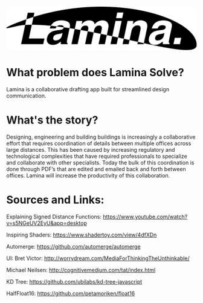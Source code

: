 ![alt text](https://github.com/NGimbal/sdfui/blob/master/assets/lamina.svg "Lamina Logo")

# What problem does Lamina Solve?
Lamina is a collaborative drafting app built for streamlined design communication.

# What's the story?
Designing, engineering and building buildings is increasingly a collaborative effort that requires coordination of details between multiple offices across large distances. This has been caused by increasing regulatory and technological complexities that have required professionals to specialize and collaborate with other specialists. Today the bulk of this coordination is done through PDF’s that are edited and emailed back and forth between offices. Lamina will increase the productivity of this collaboration.

# Sources and Links:
Explaining Signed Distance Functions:
https://www.youtube.com/watch?v=s5NGeUV2EyU&app=desktop

Inspiring Shaders:
https://www.shadertoy.com/view/4dfXDn

Automerge:
https://github.com/automerge/automerge

UI:
Bret Victor:
http://worrydream.com/MediaForThinkingTheUnthinkable/

Michael Neilsen:
http://cognitivemedium.com/tat/index.html

KD Tree:
https://github.com/ubilabs/kd-tree-javascript

HalfFloat16:
https://github.com/petamoriken/float16


